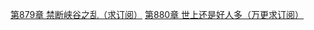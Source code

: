 [第879章 禁断峡谷之乱（求订阅）](http://vipreader.qidian.com/chapter/1018027842/626330650)
[第880章 世上还是好人多（万更求订阅）](http://vipreader.qidian.com/chapter/1018027842/626380445)
